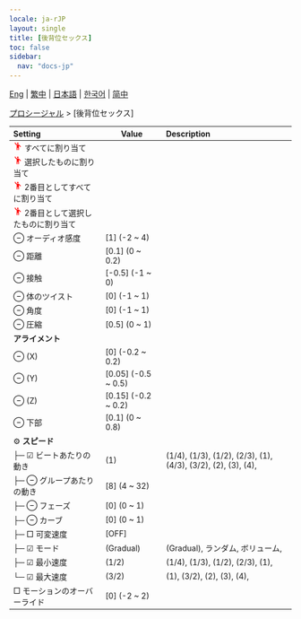 ```yaml
---
locale: ja-rJP
layout: single
title: [後背位セックス]
toc: false
sidebar:
  nav: "docs-jp"
---
```

[Eng](/dancexr/menu/2025.4/motion/sex_from_behind) | [繁中](/tw/dancexr/menu/2025.4/motion/sex_from_behind) | [日本語](/jp/dancexr/menu/2025.4/motion/sex_from_behind) | [한국어](/kr/dancexr/menu/2025.4/motion/sex_from_behind) | [简中](/zh/dancexr/menu/2025.4/motion/sex_from_behind)

[プロシージャル](../menu#プロシージャル) > [後背位セックス]



| Setting | Value | Description |
| :--- | --- | :--- |
| <img src="/images/icon/ic_motion.png" alt="motion icon"/> すべてに割り当て|| 
| <img src="/images/icon/ic_motion.png" alt="motion icon"/> 選択したものに割り当て|| 
| <img src="/images/icon/ic_motion.png" alt="motion icon"/> 2番目としてすべてに割り当て|| 
| <img src="/images/icon/ic_motion.png" alt="motion icon"/> 2番目として選択したものに割り当て|| 
|  ⊖ オーディオ感度| [1] (-2 ~ 4) | 
|  ⊖ 距離| [0.1] (0 ~ 0.2) | 
|  ⊖ 接触| [-0.5] (-1 ~ 0) | 
|  ⊖ 体のツイスト| [0] (-1 ~ 1) | 
|  ⊖ 角度| [0] (-1 ~ 1) | 
|  ⊖ 圧縮| [0.5] (0 ~ 1) | 
|  **アライメント**|| 
|  ⊖ (X)| [0] (-0.2 ~ 0.2) | 
|  ⊖ (Y)| [0.05] (-0.5 ~ 0.5) | 
|  ⊖ (Z)| [0.15] (-0.2 ~ 0.2) | 
|  ⊖ 下部| [0.1] (0 ~ 0.8) | 
|  ⚙️ **スピード**| | 
| ├─ ☑ ビートあたりの動き| (1) | (1/4), (1/3), (1/2), (2/3), (1), (4/3), (3/2), (2), (3), (4), 
| ├─ ⊖ グループあたりの動き| [8] (4 ~ 32) | 
| ├─ ⊖ フェーズ| [0] (0 ~ 1) | 
| ├─ ⊖ カーブ| [0] (0 ~ 1) | 
| ├─ □ 可変速度| [OFF] | 
| ├─ ☑ モード| (Gradual) | (Gradual), ランダム, ボリューム, 
| ├─ ☑ 最小速度| (1/2) | (1/4), (1/3), (1/2), (2/3), (1), 
| └─ ☑ 最大速度| (3/2) | (1), (3/2), (2), (3), (4), 
|  □ モーションのオーバーライド| [0] (-2 ~ 2) | 
